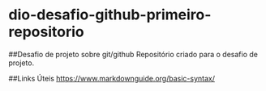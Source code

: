 # dio-desafio-github-primeiro-repositorio
##Desafio de projeto sobre git/github
Repositório criado para o desafio de projeto.

##Links Úteis
https://www.markdownguide.org/basic-syntax/


